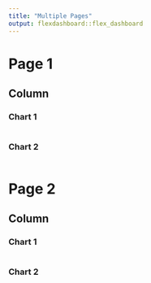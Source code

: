 ```yaml
---
title: "Multiple Pages"
output: flexdashboard::flex_dashboard
---
```


Page 1
=====================================  
    
Column
-------------------------------------
    
### Chart 1
    
```{r}
```
    
### Chart 2

```{r}
```
   
Page 2
=====================================     
   
Column
-------------------------------------
    
### Chart 1
    
```{r}
```
    
### Chart 2

```{r}
```
